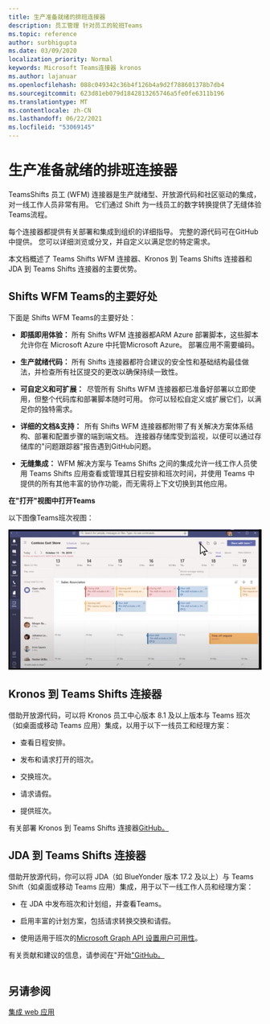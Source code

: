 ```yaml
---
title: 生产准备就绪的排班连接器
description: 员工管理 针对员工的轮班Teams
ms.topic: reference
author: surbhigupta
ms.date: 03/09/2020
localization_priority: Normal
keywords: Microsoft Teams连接器 kronos
ms.author: lajanuar
ms.openlocfilehash: 088c049342c36b4f126b4a9d2f788601378b7db4
ms.sourcegitcommit: 623d81eb079d1842813265746a5fe0fe6311b196
ms.translationtype: MT
ms.contentlocale: zh-CN
ms.lasthandoff: 06/22/2021
ms.locfileid: "53069145"
---
```

# <a name="production-ready-shifts-connectors"></a>生产准备就绪的排班连接器  

TeamsShifts 员工 (WFM) 连接器是生产就绪型、开放源代码和社区驱动的集成，对一线工作人员非常有用。 它们通过 Shift 为一线员工的数字转换提供了无缝体验Teams流程。 

每个连接器都提供有关部署和集成到组织的详细指导。 完整的源代码可在GitHub中提供。 您可以详细浏览或分叉，并自定义以满足您的特定需求。   

本文档概述了 Teams Shifts WFM 连接器、Kronos 到 Teams Shifts 连接器和 JDA 到 Teams Shifts 连接器的主要优势。

## <a name="key-benefits-of-teams-shifts-wfm-connectors"></a>Shifts WFM Teams的主要好处

下面是 Shifts WFM Teams的主要好处：

* **即插即用体验：** 所有 Shifts WFM 连接器都ARM Azure 部署脚本，这些脚本允许你在 Microsoft Azure 中托管Microsoft Azure。 部署应用不需要编码。

* **生产就绪代码：** 所有 Shifts 连接器都符合建议的安全性和基础结构最佳做法，并检查所有社区提交的更改以确保持续一致性。

* **可自定义和可扩展：**  尽管所有 Shifts WFM 连接器都已准备好部署以立即使用，但整个代码库和部署脚本随时可用。 你可以轻松自定义或扩展它们，以满足你的独特需求。

* **详细的文档&支持：**  所有 Shifts WFM 连接器都附带了有关解决方案体系结构、部署和配置步骤的端到端文档。 连接器存储库受到监视，以便可以通过存储库的"问题跟踪器"报告遇到GitHub问题。

* **无缝集成：** WFM 解决方案与 Teams Shifts 之间的集成允许一线工作人员使用 Teams Shifts 应用查看或管理其日程安排和班次时间，并使用 Teams 中提供的所有其他丰富的协作功能，而无需将上下文切换到其他应用。  

**在"打开"视图中打开Teams** 

以下图像Teams班次视图： 

![在"打开"Teams](../assets/images/teams-open-shifts-view.png)

## <a name="kronos-to-teams-shifts-connector"></a>Kronos 到 Teams Shifts 连接器

借助开放源代码，可以将 Kronos 员工中心版本 8.1 及以上版本与 Teams 班次（如桌面或移动 Teams 应用）集成，以用于以下一线员工和经理方案：

* 查看日程安排。

* 发布和请求打开的班次。

* 交换班次。

* 请求请假。

* 提供班次。

有关部署 Kronos 到 Teams Shifts 连接器[GitHub。](https://aka.ms/KronosShiftsConnector)

## <a name="jda-to-teams-shifts-connector"></a>JDA 到 Teams Shifts 连接器

借助开放源代码，你可以将 JDA（如 BlueYonder 版本 17.2 及以上）与 Teams Shift（如桌面或移动 Teams 应用）集成，用于以下一线工作人员和经理方案：

* 在 JDA 中发布班次和计划组，并查看Teams。

* 启用丰富的计划方案，包括请求转换交换和请假。

* 使用适用于班次的[Microsoft Graph API 设置用户可用性](/graph/api/resources/shift?view=graph-rest-beta&preserve-view=true)。

有关贡献和建议的信息，请参阅在"开始["GitHub。](https://aka.ms/JDAShiftsConnector)</br></br>

## <a name="see-also"></a>另请参阅

[集成 web 应用](~/samples/integrate-web-apps-overview.md)
